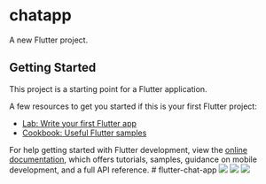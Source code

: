 # chatapp

A new Flutter project.

## Getting Started

This project is a starting point for a Flutter application.

A few resources to get you started if this is your first Flutter project:

- [Lab: Write your first Flutter app](https://docs.flutter.dev/get-started/codelab)
- [Cookbook: Useful Flutter samples](https://docs.flutter.dev/cookbook)

For help getting started with Flutter development, view the
[online documentation](https://docs.flutter.dev/), which offers tutorials,
samples, guidance on mobile development, and a full API reference.
#   f l u t t e r - c h a t - a p p 
 
 
<img src='https://github.com/user-attachments/assets/ce800ed9-3ee8-48dd-89bc-dd32dc458c91'></img>
<img src='https://github.com/user-attachments/assets/8c692f0a-465c-43a2-bdcc-3d619d8f572a'></img>
<img src='https://github.com/user-attachments/assets/9d8d8ded-19cd-468a-bd2d-c11198db8344'></img>








